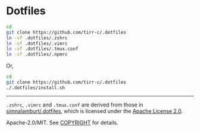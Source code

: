 # Dotfiles

```sh
cd
git clone https://github.com/tirr-c/.dotfiles
ln -sf .dotfiles/.zshrc
ln -sf .dotfiles/.vimrc
ln -sf .dotfiles/.tmux.conf
ln -sf .dotfiles/.npmrc
```

Or,

```sh
cd
git clone https://github.com/tirr-c/.dotfiles
./.dotfiles/install.sh
```

---

`.zshrc`, `.vimrc` and `.tmux.conf` are derived from those in
[simnalamburt/.dotfiles][hyeon], which is licensed under the
[Apache License 2.0][apache].

[hyeon]: https://github.com/simnalamburt/.dotfiles
[apache]: http://www.apache.org/licenses/LICENSE-2.0

Apache-2.0/MIT. See [COPYRIGHT](COPYRIGHT) for details.
